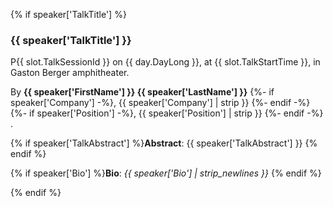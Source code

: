 {% if speaker['TalkTitle'] %}

<h3 id="{{ speaker['FirstName'] }}-{{ speaker['LastName'] }}-talk">{{ speaker['TalkTitle'] }}</h3>

P{{ slot.TalkSessionId }} on {{ day.DayLong }}, at {{ slot.TalkStartTime }}, in Gaston Berger amphitheater.

By **{{ speaker['FirstName'] }} {{ speaker['LastName'] }}**
{%- if speaker['Company']  -%}, {{ speaker['Company']  | strip }} {%- endif -%}
{%- if speaker['Position'] -%}, {{ speaker['Position'] | strip }} {%- endif -%}
.

{% if speaker['TalkAbstract'] %}**Abstract**: {{ speaker['TalkAbstract'] }} {% endif %}

{% if speaker['Bio']          %}**Bio**:     *{{ speaker['Bio'] | strip_newlines }}* {% endif %}

{% endif %}
